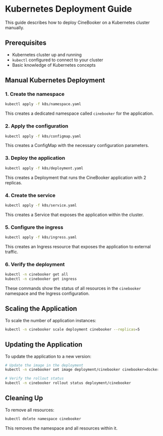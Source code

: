 
# Kubernetes Deployment Guide

This guide describes how to deploy CineBooker on a Kubernetes cluster manually.

## Prerequisites

- Kubernetes cluster up and running
- `kubectl` configured to connect to your cluster
- Basic knowledge of Kubernetes concepts

## Manual Kubernetes Deployment

### 1. Create the namespace

```bash
kubectl apply -f k8s/namespace.yaml
```

This creates a dedicated namespace called `cinebooker` for the application.

### 2. Apply the configuration

```bash
kubectl apply -f k8s/configmap.yaml
```

This creates a ConfigMap with the necessary configuration parameters.

### 3. Deploy the application

```bash
kubectl apply -f k8s/deployment.yaml
```

This creates a Deployment that runs the CineBooker application with 2 replicas.

### 4. Create the service

```bash
kubectl apply -f k8s/service.yaml
```

This creates a Service that exposes the application within the cluster.

### 5. Configure the ingress

```bash
kubectl apply -f k8s/ingress.yaml
```

This creates an Ingress resource that exposes the application to external traffic.

### 6. Verify the deployment

```bash
kubectl -n cinebooker get all
kubectl -n cinebooker get ingress
```

These commands show the status of all resources in the `cinebooker` namespace and the Ingress configuration.

## Scaling the Application

To scale the number of application instances:

```bash
kubectl -n cinebooker scale deployment cinebooker --replicas=5
```

## Updating the Application

To update the application to a new version:

```bash
# Update the image in the deployment
kubectl -n cinebooker set image deployment/cinebooker cinebooker=docker.io/yourusername/cinebooker:new-version

# Verify the rollout status
kubectl -n cinebooker rollout status deployment/cinebooker
```

## Cleaning Up

To remove all resources:

```bash
kubectl delete namespace cinebooker
```

This removes the namespace and all resources within it.
